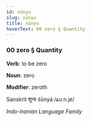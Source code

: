 ```yaml
---
id: xünyu
slug: xünyu
title: xünyu
hoverText: 00 zero § Quantity
---
```


### 00 zero § Quantity

**Verb**: to be zero

**Noun**: zero

**Modifier**: zeroth

Sanskrit शून्य śūnyá /ɕuːn.jɐ/

*Indo-Iranian Language Family*